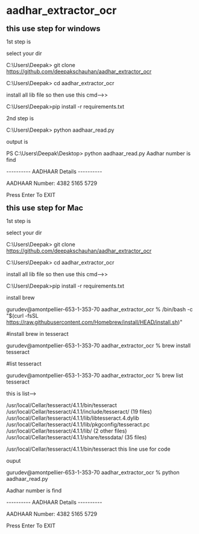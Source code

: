 # aadhar_extractor_ocr
 
 
 <b style="font-size:20px">this use step for windows</b>
 
 
1st step is 

select your dir

C:\Users\Deepak> git clone https://github.com/deepakschauhan/aadhar_extractor_ocr

C:\Users\Deepak> cd aadhar_extractor_ocr

install all lib file so then use this cmd-->> 

C:\Users\Deepak>pip install -r requirements.txt

2nd step is 

C:\Users\Deepak> python aadhaar_read.py

output is

PS C:\Users\Deepak\Desktop> python aadhaar_read.py
Aadhar number is find

---------- AADHAAR Details ----------

AADHAAR Number:  4382 5165 5729


Press Enter To EXIT




 <b style="font-size:20px">this use step for Mac</b>
 
 1st step is 

select your dir

C:\Users\Deepak> git clone https://github.com/deepakschauhan/aadhar_extractor_ocr

C:\Users\Deepak> cd aadhar_extractor_ocr

install all lib file so then use this cmd-->> 

C:\Users\Deepak>pip install -r requirements.txt

install brew



gurudev@amontpellier-653-1-353-70 aadhar_extractor_ocr % /bin/bash -c "$(curl -fsSL https://raw.githubusercontent.com/Homebrew/install/HEAD/install.sh)"

#install brew in tesseract

gurudev@amontpellier-653-1-353-70 aadhar_extractor_ocr % brew install tesseract

#list tesseract

gurudev@amontpellier-653-1-353-70 aadhar_extractor_ocr % brew list tesseract

this is list-->

/usr/local/Cellar/tesseract/4.1.1/bin/tesseract
/usr/local/Cellar/tesseract/4.1.1/include/tesseract/ (19 files)
/usr/local/Cellar/tesseract/4.1.1/lib/libtesseract.4.dylib
/usr/local/Cellar/tesseract/4.1.1/lib/pkgconfig/tesseract.pc
/usr/local/Cellar/tesseract/4.1.1/lib/ (2 other files)
/usr/local/Cellar/tesseract/4.1.1/share/tessdata/ (35 files)


/usr/local/Cellar/tesseract/4.1.1/bin/tesseract this line use for code



ouput 

gurudev@amontpellier-653-1-353-70 aadhar_extractor_ocr % python aadhaar_read.py 

Aadhar number is find

---------- AADHAAR Details ----------

AADHAAR Number:  4382 5165 5729 


Press Enter To EXIT

